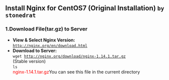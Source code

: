 ## Install Nginx for CentOS7 (Original Installation) `by stonedrat`
### 1.Download File(tar.gz) to Server
* <b>View & Select Nginx Version: </b><br>
<code>http://nginx.org/en/download.html</code><br>
* <b>Download to Server: </b><br>
<code>wget http://nginx.org/download/nginx-1.14.1.tar.gz</code><br>
(Stable version)<br>
<code>ls</code><br>
<font color="red">nginx-1.14.1.tar.gz</font>You can see this file in the current directory<br>